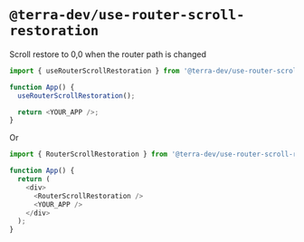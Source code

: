 # `@terra-dev/use-router-scroll-restoration`

Scroll restore to 0,0 when the router path is changed

```js
import { useRouterScrollRestoration } from '@terra-dev/use-router-scroll-restoration';

function App() {
  useRouterScrollRestoration();

  return <YOUR_APP />;
}
```

Or

```js
import { RouterScrollRestoration } from '@terra-dev/use-router-scroll-restoration';

function App() {
  return (
    <div>
      <RouterScrollRestoration />
      <YOUR_APP />
    </div>
  );
}
```

